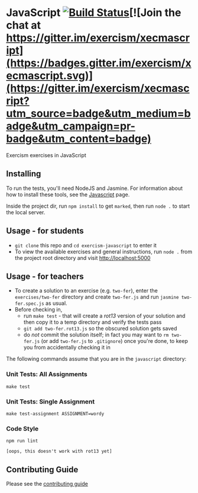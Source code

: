 # JavaScript [![Build Status](https://travis-ci.org/exercism/javascript.svg?branch=master)](https://travis-ci.org/exercism/javascript)[![Join the chat at https://gitter.im/exercism/xecmascript](https://badges.gitter.im/exercism/xecmascript.svg)](https://gitter.im/exercism/xecmascript?utm_source=badge&utm_medium=badge&utm_campaign=pr-badge&utm_content=badge)

Exercism exercises in JavaScript

## Installing

To run the tests, you'll need NodeJS and Jasmine. For information about how to install these tools, see the [Javascript](http://exercism.io/languages/javascript/about) page.

Inside the project dir, run `npm install` to get `marked`, then run `node .` to start the local server.

## Usage - for students

* `git clone` this repo and `cd exercism-javascript` to enter it
* To view the available exercises and general instructions, run `node .` from the project root directory and visit <http://localhost:5000>

## Usage - for teachers

* To create a solution to an exercise (e.g. `two-fer`), enter the `exercises/two-fer` directory and create `two-fer.js` and run `jasmine two-fer.spec.js` as usual.
* Before checking in, 
  * run `make test` - that will create a *rot13* version of your solution and then copy it to a temp directory and verify the tests pass
  * `git add two-fer.rot13.js` so the obscured solution gets saved
  * do *not* commit the solution itself; in fact you may want to `rm two-fer.js` (or add `two-fer.js` to `.gitignore`) once you're done, to keep you from accidentally checking it in

The following commands assume that you are in the `javascript` directory:

### Unit Tests: All Assignments

    make test

### Unit Tests: Single Assignment

    make test-assignment ASSIGNMENT=wordy

### Code Style

    npm run lint
    
    [oops, this doesn't work with rot13 yet]

## Contributing Guide

Please see the [contributing guide](https://github.com/exercism/x-api/blob/master/CONTRIBUTING.md#the-exercise-data)

